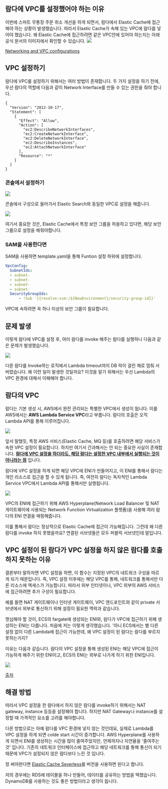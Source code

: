 ## 람다에 VPC를 설정했어야 하는 이유

이번에 스마트 무통장 주문 취소 개선을 하게 되면서, 람다에서 Elastic Cache에 접근해야 하는 상황이 발생했습니다. 따라서 Elastic Cache가 속해 있는 VPC에 람다를 넣어야 했습니다. 왜 Elastic Cache에 접근하려면 같은 VPC안에 있어야 하는지는 아래 공식 문서의 이미지에서 확인할 수 있습니다.
![](https://velog.velcdn.com/images/leehjhjhj/post/968a96ac-0629-4873-be21-7ae6d5fb33d0/image.png)

[Networking and VPC configurations](https://docs.aws.amazon.com/lambda/latest/dg/networking-vpc.html)

## VPC 설정하기

람다에 VPC를 설정하기 위해서는 여러 방법이 존재합니다. 두 가지 설정을 하기 전에, 우선 람다의 역할에 다음과 같이 Network Interface를 만들 수 있는 권한을 줘야 합니다.

```
{
  "Version": "2012-10-17",
  "Statement": [
    {
      "Effect": "Allow",
      "Action": [
        "ec2:DescribeNetworkInterfaces",
        "ec2:CreateNetworkInterface",
        "ec2:DeleteNetworkInterface",
        "ec2:DescribeInstances",
        "ec2:AttachNetworkInterface"
      ],
      "Resource": "*"
    }
  ]
}
```

### 콘솔에서 설정하기

![](https://velog.velcdn.com/images/leehjhjhj/post/afc3d988-d186-498e-9aa9-dee3238b3bbd/image.png)

콘솔에서 구성으로 들어가서 Elastic Search와 동일한 VPC로 설정을 해줍니다.

![](https://velog.velcdn.com/images/leehjhjhj/post/74b55ddd-98ff-47e3-b881-76884e9a9279/image.png)

여기서 중요한 것은, Elastic Cache에서 특정 보안 그룹을 허용하고 있다면, 해당 보안 그룹으로 설정을 해줘야합니다.

### SAM을 사용한다면

SAM을 사용하면 template.yaml을 통해 Funtion 설정 하위에 설정합니다.

```yaml
VpcConfig:
  SubnetIds:
  - subnet-
  - subnet-
  - subnet-
  - subnet-
  SecurityGroupIds: 
      - !Sub '{{resolve:ssm:/${NowEnvironment}/security-group-id}}'
```

VPC에 속하려면 꼭 하나 이상의 보안 그룹이 필요합니다.

## 문제 발생

이렇게 람다에 VPC를 설정 후, 여러 람다를 invoke 해주는 람다를 실행하니 다음과 같은 문제가 발생했습니다.

![](https://velog.velcdn.com/images/leehjhjhj/post/85b3b4dc-3720-44fd-94a2-048523d41843/image.png)

다른 람다를 Invoke하는 로직에서 Lambda timeout까지 DB 락이 걸린 채로 멈춰 서버렸습니다. 왜 이런 일이 발생한 것일까요? 이것을 알기 위해서는 우선 Lambda의 VPC 환경에 대해서 이해해야 합니다.

## 람다의 VPC

람다는 기본 생성 시, AWS에서 완전 관리되는 특별한 VPC에서 생성이 됩니다. 이를 AWS에서는 **AWS Lambda Service VPC**라고 부릅니다. 람다의 호출은 오직 Lambda API를 통해 이루어집니다.

![](https://velog.velcdn.com/images/leehjhjhj/post/d04e7aa6-c42c-49a4-afff-f5c25d1a26e1/image.png)

앞서 말했듯, 특정 AWS 서비스(Elastic Cache, MQ 등)를 호출하려면 해당 서비스가 속한 VPC 설정이 필요합니다. 하지만 여기서 간과해서는 안 되는 중요한 사실이 존재합니다.
**<U>람다에 VPC 설정을 하더라도, 해당 람다는 설정한 VPC 내부에서 실행되는 것이 아니라는 점</U>** 입니다.

람다에 VPC 설정을 하게 되면 해당 VPC에 ENI가 만들어지고, 이 ENI를 통해서 람다는 개인 리소스로 접근을 할 수 있게 됩니다. 즉, 여전히 람다는 독자적인 Lambda Service VPC에서 Lambda API를 통해서만 실행됩니다.

![](https://velog.velcdn.com/images/leehjhjhj/post/72bf3601-891e-46d4-b533-8f30ff2d8072/image.png)

VPC의 ENI에 접근하기 위해 AWS Hyperplane(Network Load Balancer 및 NAT 게이트웨이에 사용되는 Network Function Virtualization 플랫폼)을 사용해 여러 람다의 ENI 연결을 매핑해줍니다.

이를 통해서 람다는 정상적으로 Elastic Cache에 접근이 가능해집니다. 그런데 왜 다른 람다를 invoke 하지 못했을까요? 연결된 서브넷들은 모두 퍼블릭 서브넷인데 말입니다.

## VPC 설정이 된 람다가 VPC 설정을 하지 않은 람다를 호출하지 못하는 이유

결론부터 말하자면 VPC 설정을 하면, 이 함수는 지정된 VPC의 네트워크 구성을 따르게 되기 때문입니다. 즉, VPC 설정 이후에는 해당 VPC를 통해, 네트워크를 통해서만 다른 리소스에 엑세스가 가능합니다. 따라서 외부 인터넷이나, VPC 외부의 AWS 서비스에 접근하려면 추가 구성이 필요합니다.

예를 들면 NAT 게이트웨이나 인터넷 게이트웨이, VPC 엔드포인트와 같이 private 서브넷에서 외부로 통신하기 위해 설정이 필요한 맥락과 같습니다.

명심해야 할 것이, ECS의 fargate에 생성되는 ENI와, 람다가 VPC에 접근하기 위해 생성하는 ENI는 다릅니다. 처음에 저는 이렇게 생각했습니다. '아니 ECS에서는 별 다른 설정 없이 다른 Lambda에 접근이 가능한데, 왜 VPC 설정이 된 람다는 람다를 부르지 못하는거지?

이유는 다음과 같습니다. 람다의 VPC 설정을 통해 생성된 ENI는 해당 VPC에 접근이 가능하게 해주기 위한 ENI이고, ECS의 ENI는 외부로 나가게 하기 위한 ENI입니다.

![](https://velog.velcdn.com/images/leehjhjhj/post/bc6d9338-2c25-4a93-a337-a960a3dcd5c7/image.png)

[출처](https://cloudonaut.io/fargate-networking-101/)

## 해결 방법

따라서 VPC 설정을 한 람다에서 하지 않은 람다를 invoke하기 위해서는 NAT gateway, instance 등등을 설정해야 합니다. 하지만 NAT Gateway나 instance를 설정할 때 가격적인 요소를 고려를 해야합니다.

다른 방법으로는 아예 람다를 VPC 환경에 넣지 않는 것인데요, 실제로 Lambda를 VPC 설정을 하게 되면 colde start 시간이 증가합니다. AWS Hyperplane를 사용하게 되면서 ENI를 생성하는 시간을 많이 줄여주었지만, 언제까지나 지연율을 '줄여주는 것' 입니다. 기존의 네트워크 인터페이스에 접근하고 해당 네트워크를 통해 통신이 되기 때문에 VPC가 설정되지 않은 람다보다 느린 것 입니다.

정 써야한다면 [Elastic Cache Severless](https://docs.aws.amazon.com/AmazonElastiCache/latest/dg/LambdaRedis.html)를 버전을 사용하면 된다고 합니다.

저의 경우에는 RDS에 테이블을 하나 만들어, 데이터를 공유하는 방법을 택했습니다. DynamoDB를 사용하는 것도 좋은 방법이라고 생각이 듭니다.